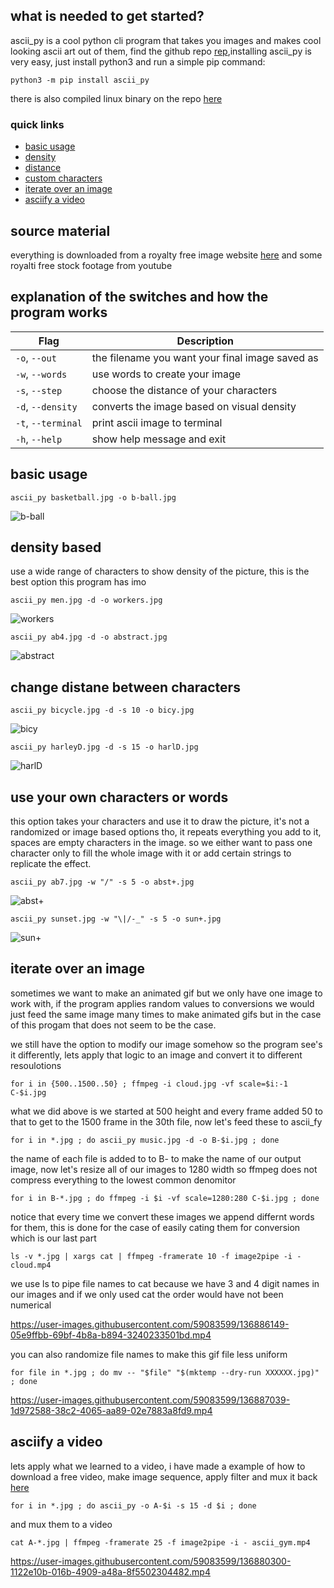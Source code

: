 ## what is needed to get started?
ascii_py is a cool python cli program that takes you images and makes cool looking ascii art out of them, find the github repo [rep](https://github.com/ProfOak/ascii_py),installing ascii_py is very easy, just install python3 and run a simple pip command:
```
python3 -m pip install ascii_py
```
there is also compiled linux binary on the repo [here](https://github.com/ProfOak/ascii_py/tree/master/bin)

### quick links
 * [basic usage](https://github.com/junguler/_image-manipulation/tree/main/Ascii_py#basic-usage)
 * [density](https://github.com/junguler/_image-manipulation/tree/main/Ascii_py#density-based)
 * [distance](https://github.com/junguler/_image-manipulation/tree/main/Ascii_py#change-distane-between-characters)
 * [custom characters](https://github.com/junguler/_image-manipulation/tree/main/Ascii_py#use-your-own-characters-or-words)
 * [iterate over an image](https://github.com/junguler/_image-manipulation/tree/main/Ascii_py#iterate-over-an-image)
 * [asciify a video](https://github.com/junguler/_image-manipulation/tree/main/Ascii_py#asciify-a-video)

## source material
everything is downloaded from a royalty free image website [here](https://free-images.com/) and some royalti free stock footage from youtube

## explanation of the switches and how the program works
| Flag | Description |
| --- | --- |
| `-o`, `--out` | the filename you want your final image saved as |
| `-w`, `--words` | use words to create your image |
| `-s`, `--step` | choose the distance of your characters |
| `-d`, `--density` | converts the image based on visual density |
| `-t`, `--terminal` | print ascii image to terminal |
| `-h`, `--help` | show help message and exit |

## basic usage
```
ascii_py basketball.jpg -o b-ball.jpg
```
![b-ball](https://user-images.githubusercontent.com/59083599/136875612-ae06a87a-b10e-4d05-8aca-2cd6913d1a1d.jpg)

## density based
use a wide range of characters to show density of the picture, this is the best option this program has imo
```
ascii_py men.jpg -d -o workers.jpg
```
![workers](https://user-images.githubusercontent.com/59083599/136875929-d4c3f274-22e8-42eb-a7f6-00aba1e9d5a0.jpg)
```
ascii_py ab4.jpg -d -o abstract.jpg
```
![abstract](https://user-images.githubusercontent.com/59083599/136876249-aef33d21-2881-401f-a4dc-25884fbdd584.jpg)

## change distane between characters
```
ascii_py bicycle.jpg -d -s 10 -o bicy.jpg
```
![bicy](https://user-images.githubusercontent.com/59083599/136876414-6ef9df9e-ca5c-4f3c-ba08-c584b62dea8d.jpg)
```
ascii_py harleyD.jpg -d -s 15 -o harlD.jpg
```
![harlD](https://user-images.githubusercontent.com/59083599/136876717-14d77d6e-4213-478d-a705-05153c614ae9.jpg)

## use your own characters or words
this option takes your characters and use it to draw the picture, it's not a randomized or image based options tho, it repeats everything you add to it, spaces are empty characters in the image. so we either want to pass one character only to fill the whole image with it or add certain strings to replicate the effect.
```
ascii_py ab7.jpg -w "/" -s 5 -o abst+.jpg
```
![abst+](https://user-images.githubusercontent.com/59083599/136877614-1722ccfc-55c8-4648-bcc0-497888050e64.jpg)
```
ascii_py sunset.jpg -w "\|/-_" -s 5 -o sun+.jpg
```
![sun+](https://user-images.githubusercontent.com/59083599/136878131-77a84629-9d48-4af6-9cdd-e6866d09538e.jpg)

## iterate over an image
sometimes we want to make an animated gif but we only have one image to work with, if the program applies random values to conversions we would just feed the same image many times to make animated gifs but in the case of this progam that does not seem to be the case.

we still have the option to modify our image somehow so the program see's it differently, lets apply that logic to an image and convert it to different resoulotions
```
for i in {500..1500..50} ; ffmpeg -i cloud.jpg -vf scale=$i:-1 C-$i.jpg
```
what we did above is we started at 500 height and every frame added 50 to that to get to the 1500 frame in the 30th file, now let's feed these to ascii_fy
```
for i in *.jpg ; do ascii_py music.jpg -d -o B-$i.jpg ; done 
```
the name of each file is added to to B- to make the name of our output image, now let's resize all of our images to 1280 width so ffmpeg does not compress everything to the lowest common denomitor
```
for i in B-*.jpg ; do ffmpeg -i $i -vf scale=1280:280 C-$i.jpg ; done 
```
notice that every time we convert these images we append differnt words for them, this is done for the case of easily cating them for conversion which is our last part
```
ls -v *.jpg | xargs cat | ffmpeg -framerate 10 -f image2pipe -i - cloud.mp4 
```
we use ls to pipe file names to cat because we have 3 and 4 digit names in our images and if we only used cat the order would have not been numerical

https://user-images.githubusercontent.com/59083599/136886149-05e9ffbb-69bf-4b8a-b894-3240233501bd.mp4

you can also randomize file names to make this gif file less uniform
```
for file in *.jpg ; do mv -- "$file" "$(mktemp --dry-run XXXXXX.jpg)" ; done 
```
https://user-images.githubusercontent.com/59083599/136887039-1d972588-38c2-4065-aa89-02e7883a8fd9.mp4

## asciify a video
lets apply what we learned to a video, i have made a example of how to download a free video, make image sequence, apply filter and mux it back [here](https://github.com/junguler/ffmpeg-examples/tree/main/sequence%2C%20manipulate%20%26%20mux%20images)
```
for i in *.jpg ; do ascii_py -o A-$i -s 15 -d $i ; done 
```
and mux them to a video
```
cat A-*.jpg | ffmpeg -framerate 25 -f image2pipe -i - ascii_gym.mp4
```
https://user-images.githubusercontent.com/59083599/136880300-1122e10b-016b-4909-a48a-8f5502304482.mp4
